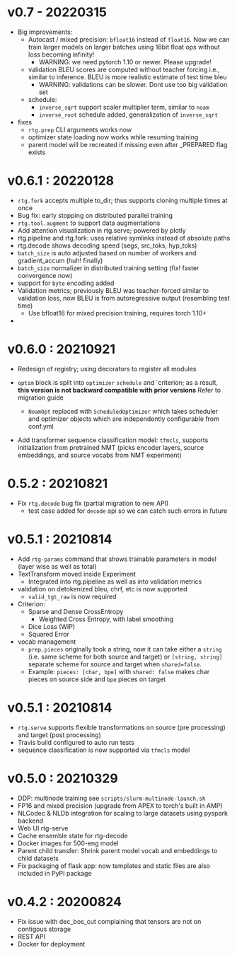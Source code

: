 # v0.7 - 20220315
- Big improvements:
  - Autocast / mixed precision: `bfloat16` instead of `float16`. Now we can train larger models on larger batches using 16bit float ops without loss becoming infinity!  
    - WARNING: we need pytorch 1.10 or newer. Please upgrade!
  - validation BLEU scores are computed without teacher forcing i.e., similar to inference. BLEU is more realistic estimate of test time bleu
    - WARNING: validations can be slower. Dont use too big validation set
  - schedule:
    - `inverse_sqrt` support scaler multiplier term, similar to `noam`
    - `inverse_root` schedule added, generalization of `inverse_sqrt`
- fixes
  - `rtg.prep` CLI arguments works now
  - optimizer state loading now works while resuming training
  - parent model will be recreated if missing even after _PREPARED flag exists
  

# v0.6.1 : 20220128
- `rtg.fork` accepts multiple to_dir; thus supports cloning multiple times at once
- Bug fix: early stopping on distributed parallel training
- `rtg.tool.augment` to support data augmentations
- Add attention visualization in rtg.serve; powered by plotly
- rtg.pipeline and rtg.fork: uses relative symlinks instead of absolute paths
- rtg.decode shows decoding speed (segs, src_toks, hyp_toks)
- `batch_size` is auto adjusted based on number of workers and gradient_accum (huh! finally)
- `batch_size` normalizer in distributed training setting (fix! faster convergence now)
- support for `byte` encoding added
- Validation metrics; previously BLEU was teacher-forced similar to validation loss, now BLEU is from autoregressive output (resembling test time)
  - Use bfloat16 for mixed precision training, requires torch 1.10+
- 

# v0.6.0 : 20210921
- Redesign of registry; using decorators to register all modules
- `optim` block is split into `optimizer` `schedule` and `criterion; as a result, **this version is not backward compatible with prior versions** Refer to migration guide
  - `NoamOpt` replaced with `ScheduledOptimizer` which takes scheduler and optimizer objects which are independently configurable from conf.yml
    
- Add transformer sequence classification model: `tfmcls`, supports initialization from pretrained NMT (picks encoder layers, source embeddings, and source vocabs from NMT experiment)

# 0.5.2 : 20210821
- Fix `rtg.decode` bug fix (partial migration to new API)
  - test case added for `decode` api so we can catch such errors in future

# v0.5.1 : 20210814
- Add `rtg-params` command that shows trainable parameters in model (layer wise as well as total)
- TextTransform moved inside Experiment
  - Integrated into rtg.pipeline as well as into validation metrics
- validation on detokenized bleu, chrf, etc is now supported 
  - `valid_tgt_raw` is now required
- Criterion:
  - Sparse and Dense CrossEntropy
    - Weighted Cross Entropy, with label smoothing
  - Dice Loss (WIP)
  - Squared Error
- vocab management
  - `prep.pieces` originally took a string, now it can take either a `string` (i.e. same scheme for both source and target) or
   `[string, string]` separate scheme for source and target when `shared=false`.
  - Example: `pieces: [char, bpe]` with `shared: false` makes char pieces on source side and `bpe` pieces on target   


# v0.5.1 : 20210814
- `rtg.serve` supports flexible transformations on source (pre processing) and target (post processing)
- Travis build configured to auto run tests
- sequence classification is now supported via `tfmcls` model

# v0.5.0 : 20210329
- DDP: multinode training see `scripts/slurm-multinode-launch.sh`
- FP16 and mixed precision (upgrade from APEX to torch's built in AMP)
- NLCodec & NLDb integration for scaling to large datasets using pyspark backend
- Web UI rtg-serve
- Cache ensemble state for rtg-decode
- Docker images for 500-eng model
- Parent child transfer: Shrink parent model vocab and embeddings to child datasets 
- Fix packaging of flask app: now templates and static files are also included in PyPI package


# v0.4.2 : 20200824 
- Fix issue with dec_bos_cut complaining that tensors are not on contigous storage
- REST API
- Docker for deployment
